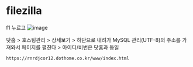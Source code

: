 # filezilla


f1 누르고
![image](https://github.com/hyunju960429/filezilla/assets/145514544/3a923f9f-7147-42fe-b9fa-f1361ab7f19b)

닷홈 > 호스팅관리 > 상세보기 >  하단으로 내려가 MySQL 관리(UTF-8)의 주소를 가져와서 페이지를 펼친다 > 아이디/비번은 닷홈과 동일


```
https://rnrdjcor12.dothome.co.kr/www/index.html
```
